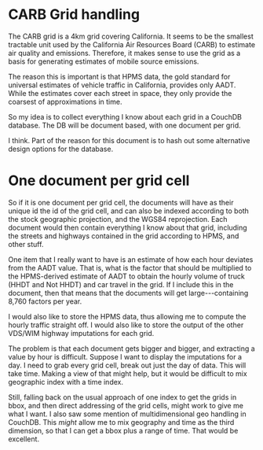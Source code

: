# CARB Grid handling

The CARB grid is a 4km grid covering California.  It seems to be the
smallest tractable unit used by the California Air Resources Board
(CARB) to estimate air quality and emissions.  Therefore, it makes
sense to use the grid as a basis for generating estimates of mobile
source emissions.

The reason this is important is that HPMS data, the gold standard for
universal estimates of vehicle traffic in California, provides only
AADT.  While the estimates cover each street in space, they only
provide the coarsest of approximations in time.

So my idea is to collect everything I know about each grid in a
CouchDB database.  The DB will be document based, with one document
per grid.

I think.  Part of the reason for this document is to hash out some
alternative design options for the database.

# One document per grid cell

So if it is one document per grid cell, the documents will have as
their unique id the id of the grid cell, and can also be indexed
according to both the stock geographic projection, and the WGS84
reprojection.  Each document would then contain everything I know
about that grid, including the streets and highways contained in the
grid according to HPMS, and other stuff.

One item that I really want to have is an estimate of how each hour
deviates from the AADT value.  That is, what is the factor that should
be multiplied to the HPMS-derived estimate of AADT to obtain the
hourly volume of truck (HHDT and Not HHDT) and car travel in the
grid.  If I include this in the document, then that means that the
documents will get large---containing 8,760 factors per year.

I would also like to store the HPMS data, thus allowing me to compute
the hourly traffic straight off.  I would also like to store the
output of the other VDS/WIM highway imputations for each grid.

The problem is that each document gets bigger and bigger, and
extracting a value by hour is difficult.  Suppose I want to display
the imputations for a day.  I need to grab every grid cell, break out
just the day of data.  This will take time.  Making a view of that
might help, but it would be difficult to mix geographic index with a
time index.

Still, falling back on the usual approach of one index to get the
grids in bbox, and then direct addressing of the grid cells, might
work to give me what I want.  I also saw some mention of
multidimensional geo handling in CouchDB.  This *might* allow me to
mix geography and time as the third dimension, so that I can get a
bbox plus a range of time.  That would be excellent.

